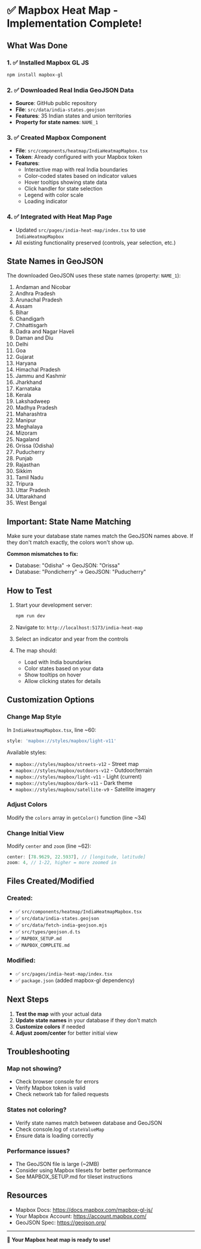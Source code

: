 # ✅ Mapbox Heat Map - Implementation Complete!

## What Was Done

### 1. ✅ Installed Mapbox GL JS
```bash
npm install mapbox-gl
```

### 2. ✅ Downloaded Real India GeoJSON Data
- **Source**: GitHub public repository
- **File**: `src/data/india-states.geojson`
- **Features**: 35 Indian states and union territories
- **Property for state names**: `NAME_1`

### 3. ✅ Created Mapbox Component
- **File**: `src/components/heatmap/IndiaHeatmapMapbox.tsx`
- **Token**: Already configured with your Mapbox token
- **Features**:
  - Interactive map with real India boundaries
  - Color-coded states based on indicator values
  - Hover tooltips showing state data
  - Click handler for state selection
  - Legend with color scale
  - Loading indicator

### 4. ✅ Integrated with Heat Map Page
- Updated `src/pages/india-heat-map/index.tsx` to use `IndiaHeatmapMapbox`
- All existing functionality preserved (controls, year selection, etc.)

## State Names in GeoJSON

The downloaded GeoJSON uses these state names (property: `NAME_1`):

1. Andaman and Nicobar
2. Andhra Pradesh
3. Arunachal Pradesh
4. Assam
5. Bihar
6. Chandigarh
7. Chhattisgarh
8. Dadra and Nagar Haveli
9. Daman and Diu
10. Delhi
11. Goa
12. Gujarat
13. Haryana
14. Himachal Pradesh
15. Jammu and Kashmir
16. Jharkhand
17. Karnataka
18. Kerala
19. Lakshadweep
20. Madhya Pradesh
21. Maharashtra
22. Manipur
23. Meghalaya
24. Mizoram
25. Nagaland
26. Orissa (Odisha)
27. Puducherry
28. Punjab
29. Rajasthan
30. Sikkim
31. Tamil Nadu
32. Tripura
33. Uttar Pradesh
34. Uttarakhand
35. West Bengal

## Important: State Name Matching

Make sure your database state names match the GeoJSON names above. If they don't match exactly, the colors won't show up.

**Common mismatches to fix:**
- Database: "Odisha" → GeoJSON: "Orissa"
- Database: "Pondicherry" → GeoJSON: "Puducherry"

## How to Test

1. Start your development server:
   ```bash
   npm run dev
   ```

2. Navigate to: `http://localhost:5173/india-heat-map`

3. Select an indicator and year from the controls

4. The map should:
   - Load with India boundaries
   - Color states based on your data
   - Show tooltips on hover
   - Allow clicking states for details

## Customization Options

### Change Map Style
In `IndiaHeatmapMapbox.tsx`, line ~60:
```typescript
style: 'mapbox://styles/mapbox/light-v11'
```

Available styles:
- `mapbox://styles/mapbox/streets-v12` - Street map
- `mapbox://styles/mapbox/outdoors-v12` - Outdoor/terrain
- `mapbox://styles/mapbox/light-v11` - Light (current)
- `mapbox://styles/mapbox/dark-v11` - Dark theme
- `mapbox://styles/mapbox/satellite-v9` - Satellite imagery

### Adjust Colors
Modify the `colors` array in `getColor()` function (line ~34)

### Change Initial View
Modify `center` and `zoom` (line ~62):
```typescript
center: [78.9629, 22.5937], // [longitude, latitude]
zoom: 4, // 1-22, higher = more zoomed in
```

## Files Created/Modified

### Created:
- ✅ `src/components/heatmap/IndiaHeatmapMapbox.tsx`
- ✅ `src/data/india-states.geojson`
- ✅ `src/data/fetch-india-geojson.mjs`
- ✅ `src/types/geojson.d.ts`
- ✅ `MAPBOX_SETUP.md`
- ✅ `MAPBOX_COMPLETE.md`

### Modified:
- ✅ `src/pages/india-heat-map/index.tsx`
- ✅ `package.json` (added mapbox-gl dependency)

## Next Steps

1. **Test the map** with your actual data
2. **Update state names** in your database if they don't match
3. **Customize colors** if needed
4. **Adjust zoom/center** for better initial view

## Troubleshooting

### Map not showing?
- Check browser console for errors
- Verify Mapbox token is valid
- Check network tab for failed requests

### States not coloring?
- Verify state names match between database and GeoJSON
- Check console.log of `stateValueMap`
- Ensure data is loading correctly

### Performance issues?
- The GeoJSON file is large (~2MB)
- Consider using Mapbox tilesets for better performance
- See MAPBOX_SETUP.md for tileset instructions

## Resources

- Mapbox Docs: https://docs.mapbox.com/mapbox-gl-js/
- Your Mapbox Account: https://account.mapbox.com/
- GeoJSON Spec: https://geojson.org/

---

🎉 **Your Mapbox heat map is ready to use!**
